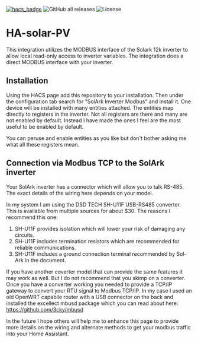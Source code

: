 [![hacs_badge](https://img.shields.io/badge/HACS-Custom-orange.svg)](https://github.com/custom-components/hacs) ![GitHub all releases](https://img.shields.io/github/downloads/pbix/HA-solark-PV/total) ![License](https://img.shields.io/github/license/pbix/HA-solark-PV)
# HA-solar-PV
This integration utilizes the MODBUS interface of the Solark 12k inverter to allow local read-only
access to inverter variables.  The integration does a direct MODBUS interface with your inverter.

## Installation
Using the HACS page add this repository to your installation.  Then under the configuration tab search for "SolArk Inverter Modbus" and install it.
One device will be installed with many entities attached.  The entities map directly to registers in the inverter.  Not all registers are there and many are not enabled by default.
Instead I have made the ones I feel are the most useful to be enabled by default.

You can peruse and enable entities as you like but don't bother asking me what all these registers mean. 

## Connection via Modbus TCP to the SolArk inverter
Your SolArk inverter has a connector which will allow you to talk RS-485.  The exact details of the wiring here depends on your 
model.  

In my system I am using the DSD TECH SH-U11F USB-RS485 converter. This is available from multiple sources for about $30. The reasons I recommend this one:
1) SH-U11F provides isolation which will lower your risk of damaging any circuits.
2) SH-U11F includes termination resistors which are recommended for reliable communications.
3) SH-U11F includes a ground connection terminal recommended by Sol-Ark in the document.

If you have another coverter model that can provide the same features it may work as well.  But I do not recommend that you skimp on a converter.  Once you have a converter working you needed
to provide a TCP/IP gateway to convert your RTU signal to Modbus TCP/IP.  In my case I used an old OpenWRT capabile router with a USB connector on the back and installed the 
excellect mbusd package which you can read about here: https://github.com/3cky/mbusd

In the future I hope others will help me to enhance this page to provide more details on the wiring and alternate methods to get your modbus traffic into your Home Assistant.



